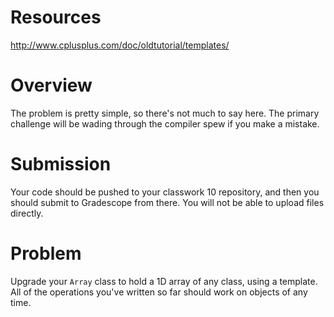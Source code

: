 # Resources
http://www.cplusplus.com/doc/oldtutorial/templates/

# Overview
The problem is pretty simple, so there's not much to say here.  The primary challenge will be wading through the compiler spew if you make a mistake.

# Submission
Your code should be pushed to your classwork 10 repository, and then you should submit to Gradescope from there.  You will not be able to upload files directly.

# Problem

Upgrade your `Array` class to hold a 1D array of any class, using a template.  All of the operations you've written so far should work on objects of any time.

